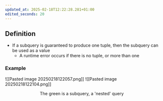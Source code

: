 ```yaml
---
updated_at: 2025-02-18T12:22:28.281+01:00
edited_seconds: 20
---
```

## Definition
- If a subquery is guaranteed to produce one tuple, then the subquery can be used as a value
	- A runtime error occurs if there is no tuple, or more than one
### Example
![[Pasted image 20250218122057.png]]
![[Pasted image 20250218122104.png]]
<center class="green"> The green is a subquery, a 'nested' query </center>
